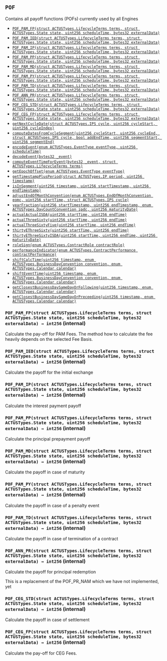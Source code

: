 [ACTUSTypes]: ../Core/ACTUSTypes.md#ACTUSTypes
[ACTUSTypes-PRECISION-uint256]: ../Core/ACTUSTypes.md#ACTUSTypes-PRECISION-uint256
[ACTUSTypes-ONE_POINT_ZERO-int256]: ../Core/ACTUSTypes.md#ACTUSTypes-ONE_POINT_ZERO-int256
[ACTUSTypes-MAX_CYCLE_SIZE-uint256]: ../Core/ACTUSTypes.md#ACTUSTypes-MAX_CYCLE_SIZE-uint256
[ACTUSTypes-MAX_EVENT_SCHEDULE_SIZE-uint256]: ../Core/ACTUSTypes.md#ACTUSTypes-MAX_EVENT_SCHEDULE_SIZE-uint256
[BusinessDayConvention]: ../Core/Conventions/BusinessDayConvention.md#BusinessDayConvention
[BusinessDayConvention-shiftCalcTime-uint256-enum-ACTUSTypes-BusinessDayConvention-enum-ACTUSTypes-Calendar-]: ../Core/Conventions/BusinessDayConvention.md#BusinessDayConvention-shiftCalcTime-uint256-enum-ACTUSTypes-BusinessDayConvention-enum-ACTUSTypes-Calendar-
[BusinessDayConvention-shiftEventTime-uint256-enum-ACTUSTypes-BusinessDayConvention-enum-ACTUSTypes-Calendar-]: ../Core/Conventions/BusinessDayConvention.md#BusinessDayConvention-shiftEventTime-uint256-enum-ACTUSTypes-BusinessDayConvention-enum-ACTUSTypes-Calendar-
[BusinessDayConvention-getClosestBusinessDaySameDayOrFollowing-uint256-enum-ACTUSTypes-Calendar-]: ../Core/Conventions/BusinessDayConvention.md#BusinessDayConvention-getClosestBusinessDaySameDayOrFollowing-uint256-enum-ACTUSTypes-Calendar-
[BusinessDayConvention-getClosestBusinessDaySameDayOrPreceeding-uint256-enum-ACTUSTypes-Calendar-]: ../Core/Conventions/BusinessDayConvention.md#BusinessDayConvention-getClosestBusinessDaySameDayOrPreceeding-uint256-enum-ACTUSTypes-Calendar-
[ContractDefaultConvention]: ../Core/Conventions/ContractDefaultConvention.md#ContractDefaultConvention
[ContractDefaultConvention-performanceIndicator-enum-ACTUSTypes-ContractPerformance-]: ../Core/Conventions/ContractDefaultConvention.md#ContractDefaultConvention-performanceIndicator-enum-ACTUSTypes-ContractPerformance-
[ContractRoleConvention]: ../Core/Conventions/ContractRoleConvention.md#ContractRoleConvention
[ContractRoleConvention-roleSign-enum-ACTUSTypes-ContractRole-]: ../Core/Conventions/ContractRoleConvention.md#ContractRoleConvention-roleSign-enum-ACTUSTypes-ContractRole-
[DayCountConvention]: ../Core/Conventions/DayCountConvention.md#DayCountConvention
[DayCountConvention-yearFraction-uint256-uint256-enum-ACTUSTypes-DayCountConvention-uint256-]: ../Core/Conventions/DayCountConvention.md#DayCountConvention-yearFraction-uint256-uint256-enum-ACTUSTypes-DayCountConvention-uint256-
[DayCountConvention-actualActualISDA-uint256-uint256-]: ../Core/Conventions/DayCountConvention.md#DayCountConvention-actualActualISDA-uint256-uint256-
[DayCountConvention-actualThreeSixty-uint256-uint256-]: ../Core/Conventions/DayCountConvention.md#DayCountConvention-actualThreeSixty-uint256-uint256-
[DayCountConvention-actualThreeSixtyFive-uint256-uint256-]: ../Core/Conventions/DayCountConvention.md#DayCountConvention-actualThreeSixtyFive-uint256-uint256-
[DayCountConvention-thirtyEThreeSixty-uint256-uint256-]: ../Core/Conventions/DayCountConvention.md#DayCountConvention-thirtyEThreeSixty-uint256-uint256-
[DayCountConvention-thirtyEThreeSixtyISDA-uint256-uint256-uint256-]: ../Core/Conventions/DayCountConvention.md#DayCountConvention-thirtyEThreeSixtyISDA-uint256-uint256-uint256-
[EndOfMonthConvention]: ../Core/Conventions/EndOfMonthConvention.md#EndOfMonthConvention
[EndOfMonthConvention-adjustEndOfMonthConvention-enum-ACTUSTypes-EndOfMonthConvention-uint256-struct-ACTUSTypes-IPS-]: ../Core/Conventions/EndOfMonthConvention.md#EndOfMonthConvention-adjustEndOfMonthConvention-enum-ACTUSTypes-EndOfMonthConvention-uint256-struct-ACTUSTypes-IPS-
[Core]: ../Core/Core.md#Core
[Schedule]: ../Core/Schedule.md#Schedule
[Schedule-getNextCycleDate-struct-ACTUSTypes-IPS-uint256-uint256-]: ../Core/Schedule.md#Schedule-getNextCycleDate-struct-ACTUSTypes-IPS-uint256-uint256-
[Schedule-computeDatesFromCycleSegment-uint256-uint256-struct-ACTUSTypes-IPS-bool-uint256-uint256-]: ../Core/Schedule.md#Schedule-computeDatesFromCycleSegment-uint256-uint256-struct-ACTUSTypes-IPS-bool-uint256-uint256-
[SignedMath]: ../Core/SignedMath.md#SignedMath
[SignedMath-PRECISION-uint256]: ../Core/SignedMath.md#SignedMath-PRECISION-uint256
[SignedMath-MULTIPLICATOR-uint256]: ../Core/SignedMath.md#SignedMath-MULTIPLICATOR-uint256
[SignedMath-floatMult-int256-int256-]: ../Core/SignedMath.md#SignedMath-floatMult-int256-int256-
[SignedMath-floatDiv-int256-int256-]: ../Core/SignedMath.md#SignedMath-floatDiv-int256-int256-
[SignedMath-min-int256-int256-]: ../Core/SignedMath.md#SignedMath-min-int256-int256-
[SignedMath-max-int256-int256-]: ../Core/SignedMath.md#SignedMath-max-int256-int256-
[Utils]: ../Core/Utils.md#Utils
[Utils-encodeEvent-enum-ACTUSTypes-EventType-uint256-]: ../Core/Utils.md#Utils-encodeEvent-enum-ACTUSTypes-EventType-uint256-
[Utils-decodeEvent-bytes32-]: ../Core/Utils.md#Utils-decodeEvent-bytes32-
[Utils-computeEventTimeForEvent-bytes32-struct-ACTUSTypes-LifecycleTerms-]: ../Core/Utils.md#Utils-computeEventTimeForEvent-bytes32-struct-ACTUSTypes-LifecycleTerms-
[Utils-getEpochOffset-enum-ACTUSTypes-EventType-]: ../Core/Utils.md#Utils-getEpochOffset-enum-ACTUSTypes-EventType-
[Utils-getTimestampPlusPeriod-struct-ACTUSTypes-IP-uint256-]: ../Core/Utils.md#Utils-getTimestampPlusPeriod-struct-ACTUSTypes-IP-uint256-
[Utils-isInSegment-uint256-uint256-uint256-]: ../Core/Utils.md#Utils-isInSegment-uint256-uint256-uint256-
[ANNEngine]: ANNEngine.md#ANNEngine
[ANNEngine-computeInitialState-struct-ACTUSTypes-LifecycleTerms-]: ANNEngine.md#ANNEngine-computeInitialState-struct-ACTUSTypes-LifecycleTerms-
[ANNEngine-computeNonCyclicScheduleSegment-struct-ACTUSTypes-GeneratingTerms-uint256-uint256-]: ANNEngine.md#ANNEngine-computeNonCyclicScheduleSegment-struct-ACTUSTypes-GeneratingTerms-uint256-uint256-
[ANNEngine-computeCyclicScheduleSegment-struct-ACTUSTypes-GeneratingTerms-uint256-uint256-enum-ACTUSTypes-EventType-]: ANNEngine.md#ANNEngine-computeCyclicScheduleSegment-struct-ACTUSTypes-GeneratingTerms-uint256-uint256-enum-ACTUSTypes-EventType-
[ANNEngine-isEventScheduled-bytes32-struct-ACTUSTypes-LifecycleTerms-struct-ACTUSTypes-State-bool-struct-ACTUSTypes-State-]: ANNEngine.md#ANNEngine-isEventScheduled-bytes32-struct-ACTUSTypes-LifecycleTerms-struct-ACTUSTypes-State-bool-struct-ACTUSTypes-State-
[BaseEngine]: BaseEngine.md#BaseEngine
[BaseEngine-computeStateForEvent-struct-ACTUSTypes-LifecycleTerms-struct-ACTUSTypes-State-bytes32-bytes32-]: BaseEngine.md#BaseEngine-computeStateForEvent-struct-ACTUSTypes-LifecycleTerms-struct-ACTUSTypes-State-bytes32-bytes32-
[BaseEngine-computePayoffForEvent-struct-ACTUSTypes-LifecycleTerms-struct-ACTUSTypes-State-bytes32-bytes32-]: BaseEngine.md#BaseEngine-computePayoffForEvent-struct-ACTUSTypes-LifecycleTerms-struct-ACTUSTypes-State-bytes32-bytes32-
[CECEngine]: CECEngine.md#CECEngine
[CECEngine-computeInitialState-struct-ACTUSTypes-LifecycleTerms-]: CECEngine.md#CECEngine-computeInitialState-struct-ACTUSTypes-LifecycleTerms-
[CECEngine-computeNonCyclicScheduleSegment-struct-ACTUSTypes-GeneratingTerms-uint256-uint256-]: CECEngine.md#CECEngine-computeNonCyclicScheduleSegment-struct-ACTUSTypes-GeneratingTerms-uint256-uint256-
[CECEngine-computeCyclicScheduleSegment-struct-ACTUSTypes-GeneratingTerms-uint256-uint256-enum-ACTUSTypes-EventType-]: CECEngine.md#CECEngine-computeCyclicScheduleSegment-struct-ACTUSTypes-GeneratingTerms-uint256-uint256-enum-ACTUSTypes-EventType-
[CECEngine-isEventScheduled-bytes32-struct-ACTUSTypes-LifecycleTerms-struct-ACTUSTypes-State-bool-struct-ACTUSTypes-State-]: CECEngine.md#CECEngine-isEventScheduled-bytes32-struct-ACTUSTypes-LifecycleTerms-struct-ACTUSTypes-State-bool-struct-ACTUSTypes-State-
[CEGEngine]: CEGEngine.md#CEGEngine
[CEGEngine-computeInitialState-struct-ACTUSTypes-LifecycleTerms-]: CEGEngine.md#CEGEngine-computeInitialState-struct-ACTUSTypes-LifecycleTerms-
[CEGEngine-computeNonCyclicScheduleSegment-struct-ACTUSTypes-GeneratingTerms-uint256-uint256-]: CEGEngine.md#CEGEngine-computeNonCyclicScheduleSegment-struct-ACTUSTypes-GeneratingTerms-uint256-uint256-
[CEGEngine-computeCyclicScheduleSegment-struct-ACTUSTypes-GeneratingTerms-uint256-uint256-enum-ACTUSTypes-EventType-]: CEGEngine.md#CEGEngine-computeCyclicScheduleSegment-struct-ACTUSTypes-GeneratingTerms-uint256-uint256-enum-ACTUSTypes-EventType-
[CEGEngine-isEventScheduled-bytes32-struct-ACTUSTypes-LifecycleTerms-struct-ACTUSTypes-State-bool-struct-ACTUSTypes-State-]: CEGEngine.md#CEGEngine-isEventScheduled-bytes32-struct-ACTUSTypes-LifecycleTerms-struct-ACTUSTypes-State-bool-struct-ACTUSTypes-State-
[IEngine]: IEngine.md#IEngine
[IEngine-computeInitialState-struct-ACTUSTypes-LifecycleTerms-]: IEngine.md#IEngine-computeInitialState-struct-ACTUSTypes-LifecycleTerms-
[IEngine-computeStateForEvent-struct-ACTUSTypes-LifecycleTerms-struct-ACTUSTypes-State-bytes32-bytes32-]: IEngine.md#IEngine-computeStateForEvent-struct-ACTUSTypes-LifecycleTerms-struct-ACTUSTypes-State-bytes32-bytes32-
[IEngine-computePayoffForEvent-struct-ACTUSTypes-LifecycleTerms-struct-ACTUSTypes-State-bytes32-bytes32-]: IEngine.md#IEngine-computePayoffForEvent-struct-ACTUSTypes-LifecycleTerms-struct-ACTUSTypes-State-bytes32-bytes32-
[IEngine-computeNonCyclicScheduleSegment-struct-ACTUSTypes-GeneratingTerms-uint256-uint256-]: IEngine.md#IEngine-computeNonCyclicScheduleSegment-struct-ACTUSTypes-GeneratingTerms-uint256-uint256-
[IEngine-computeCyclicScheduleSegment-struct-ACTUSTypes-GeneratingTerms-uint256-uint256-enum-ACTUSTypes-EventType-]: IEngine.md#IEngine-computeCyclicScheduleSegment-struct-ACTUSTypes-GeneratingTerms-uint256-uint256-enum-ACTUSTypes-EventType-
[IEngine-isEventScheduled-bytes32-struct-ACTUSTypes-LifecycleTerms-struct-ACTUSTypes-State-bool-struct-ACTUSTypes-State-]: IEngine.md#IEngine-isEventScheduled-bytes32-struct-ACTUSTypes-LifecycleTerms-struct-ACTUSTypes-State-bool-struct-ACTUSTypes-State-
[PAMEngine]: PAMEngine.md#PAMEngine
[PAMEngine-computeInitialState-struct-ACTUSTypes-LifecycleTerms-]: PAMEngine.md#PAMEngine-computeInitialState-struct-ACTUSTypes-LifecycleTerms-
[PAMEngine-computeNonCyclicScheduleSegment-struct-ACTUSTypes-GeneratingTerms-uint256-uint256-]: PAMEngine.md#PAMEngine-computeNonCyclicScheduleSegment-struct-ACTUSTypes-GeneratingTerms-uint256-uint256-
[PAMEngine-computeCyclicScheduleSegment-struct-ACTUSTypes-GeneratingTerms-uint256-uint256-enum-ACTUSTypes-EventType-]: PAMEngine.md#PAMEngine-computeCyclicScheduleSegment-struct-ACTUSTypes-GeneratingTerms-uint256-uint256-enum-ACTUSTypes-EventType-
[PAMEngine-isEventScheduled-bytes32-struct-ACTUSTypes-LifecycleTerms-struct-ACTUSTypes-State-bool-struct-ACTUSTypes-State-]: PAMEngine.md#PAMEngine-isEventScheduled-bytes32-struct-ACTUSTypes-LifecycleTerms-struct-ACTUSTypes-State-bool-struct-ACTUSTypes-State-
[POF]: #POF
[POF-POF_PAM_FP-struct-ACTUSTypes-LifecycleTerms-struct-ACTUSTypes-State-uint256-bytes32-]: #POF-POF_PAM_FP-struct-ACTUSTypes-LifecycleTerms-struct-ACTUSTypes-State-uint256-bytes32-
[POF-POF_PAM_IED-struct-ACTUSTypes-LifecycleTerms-struct-ACTUSTypes-State-uint256-bytes32-]: #POF-POF_PAM_IED-struct-ACTUSTypes-LifecycleTerms-struct-ACTUSTypes-State-uint256-bytes32-
[POF-POF_PAM_IP-struct-ACTUSTypes-LifecycleTerms-struct-ACTUSTypes-State-uint256-bytes32-]: #POF-POF_PAM_IP-struct-ACTUSTypes-LifecycleTerms-struct-ACTUSTypes-State-uint256-bytes32-
[POF-POF_PAM_PP-struct-ACTUSTypes-LifecycleTerms-struct-ACTUSTypes-State-uint256-bytes32-]: #POF-POF_PAM_PP-struct-ACTUSTypes-LifecycleTerms-struct-ACTUSTypes-State-uint256-bytes32-
[POF-POF_PAM_MD-struct-ACTUSTypes-LifecycleTerms-struct-ACTUSTypes-State-uint256-bytes32-]: #POF-POF_PAM_MD-struct-ACTUSTypes-LifecycleTerms-struct-ACTUSTypes-State-uint256-bytes32-
[POF-POF_PAM_PY-struct-ACTUSTypes-LifecycleTerms-struct-ACTUSTypes-State-uint256-bytes32-]: #POF-POF_PAM_PY-struct-ACTUSTypes-LifecycleTerms-struct-ACTUSTypes-State-uint256-bytes32-
[POF-POF_PAM_TD-struct-ACTUSTypes-LifecycleTerms-struct-ACTUSTypes-State-uint256-bytes32-]: #POF-POF_PAM_TD-struct-ACTUSTypes-LifecycleTerms-struct-ACTUSTypes-State-uint256-bytes32-
[POF-POF_ANN_PR-struct-ACTUSTypes-LifecycleTerms-struct-ACTUSTypes-State-uint256-bytes32-]: #POF-POF_ANN_PR-struct-ACTUSTypes-LifecycleTerms-struct-ACTUSTypes-State-uint256-bytes32-
[POF-POF_CEG_STD-struct-ACTUSTypes-LifecycleTerms-struct-ACTUSTypes-State-uint256-bytes32-]: #POF-POF_CEG_STD-struct-ACTUSTypes-LifecycleTerms-struct-ACTUSTypes-State-uint256-bytes32-
[POF-POF_CEG_FP-struct-ACTUSTypes-LifecycleTerms-struct-ACTUSTypes-State-uint256-bytes32-]: #POF-POF_CEG_FP-struct-ACTUSTypes-LifecycleTerms-struct-ACTUSTypes-State-uint256-bytes32-
[STF]: STF.md#STF
[STF-STF_PAM_AD-struct-ACTUSTypes-LifecycleTerms-struct-ACTUSTypes-State-uint256-bytes32-]: STF.md#STF-STF_PAM_AD-struct-ACTUSTypes-LifecycleTerms-struct-ACTUSTypes-State-uint256-bytes32-
[STF-STF_PAM_FP-struct-ACTUSTypes-LifecycleTerms-struct-ACTUSTypes-State-uint256-bytes32-]: STF.md#STF-STF_PAM_FP-struct-ACTUSTypes-LifecycleTerms-struct-ACTUSTypes-State-uint256-bytes32-
[STF-STF_PAM_IED-struct-ACTUSTypes-LifecycleTerms-struct-ACTUSTypes-State-uint256-bytes32-]: STF.md#STF-STF_PAM_IED-struct-ACTUSTypes-LifecycleTerms-struct-ACTUSTypes-State-uint256-bytes32-
[STF-STF_PAM_IPCI-struct-ACTUSTypes-LifecycleTerms-struct-ACTUSTypes-State-uint256-bytes32-]: STF.md#STF-STF_PAM_IPCI-struct-ACTUSTypes-LifecycleTerms-struct-ACTUSTypes-State-uint256-bytes32-
[STF-STF_PAM_IP-struct-ACTUSTypes-LifecycleTerms-struct-ACTUSTypes-State-uint256-bytes32-]: STF.md#STF-STF_PAM_IP-struct-ACTUSTypes-LifecycleTerms-struct-ACTUSTypes-State-uint256-bytes32-
[STF-STF_PAM_PP-struct-ACTUSTypes-LifecycleTerms-struct-ACTUSTypes-State-uint256-bytes32-]: STF.md#STF-STF_PAM_PP-struct-ACTUSTypes-LifecycleTerms-struct-ACTUSTypes-State-uint256-bytes32-
[STF-STF_PAM_PR-struct-ACTUSTypes-LifecycleTerms-struct-ACTUSTypes-State-uint256-bytes32-]: STF.md#STF-STF_PAM_PR-struct-ACTUSTypes-LifecycleTerms-struct-ACTUSTypes-State-uint256-bytes32-
[STF-STF_PAM_PY-struct-ACTUSTypes-LifecycleTerms-struct-ACTUSTypes-State-uint256-bytes32-]: STF.md#STF-STF_PAM_PY-struct-ACTUSTypes-LifecycleTerms-struct-ACTUSTypes-State-uint256-bytes32-
[STF-STF_PAM_RRF-struct-ACTUSTypes-LifecycleTerms-struct-ACTUSTypes-State-uint256-bytes32-]: STF.md#STF-STF_PAM_RRF-struct-ACTUSTypes-LifecycleTerms-struct-ACTUSTypes-State-uint256-bytes32-
[STF-STF_PAM_RR-struct-ACTUSTypes-LifecycleTerms-struct-ACTUSTypes-State-uint256-bytes32-]: STF.md#STF-STF_PAM_RR-struct-ACTUSTypes-LifecycleTerms-struct-ACTUSTypes-State-uint256-bytes32-
[STF-STF_PAM_SC-struct-ACTUSTypes-LifecycleTerms-struct-ACTUSTypes-State-uint256-bytes32-]: STF.md#STF-STF_PAM_SC-struct-ACTUSTypes-LifecycleTerms-struct-ACTUSTypes-State-uint256-bytes32-
[STF-STF_PAM_TD-struct-ACTUSTypes-LifecycleTerms-struct-ACTUSTypes-State-uint256-bytes32-]: STF.md#STF-STF_PAM_TD-struct-ACTUSTypes-LifecycleTerms-struct-ACTUSTypes-State-uint256-bytes32-
[STF-STF_PAM_CE-struct-ACTUSTypes-LifecycleTerms-struct-ACTUSTypes-State-uint256-bytes32-]: STF.md#STF-STF_PAM_CE-struct-ACTUSTypes-LifecycleTerms-struct-ACTUSTypes-State-uint256-bytes32-
[STF-STF_ANN_IED-struct-ACTUSTypes-LifecycleTerms-struct-ACTUSTypes-State-uint256-bytes32-]: STF.md#STF-STF_ANN_IED-struct-ACTUSTypes-LifecycleTerms-struct-ACTUSTypes-State-uint256-bytes32-
[STF-STF_ANN_IPCI-struct-ACTUSTypes-LifecycleTerms-struct-ACTUSTypes-State-uint256-bytes32-]: STF.md#STF-STF_ANN_IPCI-struct-ACTUSTypes-LifecycleTerms-struct-ACTUSTypes-State-uint256-bytes32-
[STF-STF_ANN_IP-struct-ACTUSTypes-LifecycleTerms-struct-ACTUSTypes-State-uint256-bytes32-]: STF.md#STF-STF_ANN_IP-struct-ACTUSTypes-LifecycleTerms-struct-ACTUSTypes-State-uint256-bytes32-
[STF-STF_ANN_PR-struct-ACTUSTypes-LifecycleTerms-struct-ACTUSTypes-State-uint256-bytes32-]: STF.md#STF-STF_ANN_PR-struct-ACTUSTypes-LifecycleTerms-struct-ACTUSTypes-State-uint256-bytes32-
[STF-STF_ANN_MD-struct-ACTUSTypes-LifecycleTerms-struct-ACTUSTypes-State-uint256-bytes32-]: STF.md#STF-STF_ANN_MD-struct-ACTUSTypes-LifecycleTerms-struct-ACTUSTypes-State-uint256-bytes32-
[STF-STF_ANN_RR-struct-ACTUSTypes-LifecycleTerms-struct-ACTUSTypes-State-uint256-bytes32-]: STF.md#STF-STF_ANN_RR-struct-ACTUSTypes-LifecycleTerms-struct-ACTUSTypes-State-uint256-bytes32-
[STF-STF_ANN_SC-struct-ACTUSTypes-LifecycleTerms-struct-ACTUSTypes-State-uint256-bytes32-]: STF.md#STF-STF_ANN_SC-struct-ACTUSTypes-LifecycleTerms-struct-ACTUSTypes-State-uint256-bytes32-
[STF-STF_CEG_MD-struct-ACTUSTypes-LifecycleTerms-struct-ACTUSTypes-State-uint256-bytes32-]: STF.md#STF-STF_CEG_MD-struct-ACTUSTypes-LifecycleTerms-struct-ACTUSTypes-State-uint256-bytes32-
[STF-STF_CEG_XD-struct-ACTUSTypes-LifecycleTerms-struct-ACTUSTypes-State-uint256-bytes32-]: STF.md#STF-STF_CEG_XD-struct-ACTUSTypes-LifecycleTerms-struct-ACTUSTypes-State-uint256-bytes32-
[STF-STF_CEG_STD-struct-ACTUSTypes-LifecycleTerms-struct-ACTUSTypes-State-uint256-bytes32-]: STF.md#STF-STF_CEG_STD-struct-ACTUSTypes-LifecycleTerms-struct-ACTUSTypes-State-uint256-bytes32-
[STF-STF_CEG_PRD-struct-ACTUSTypes-LifecycleTerms-struct-ACTUSTypes-State-uint256-bytes32-]: STF.md#STF-STF_CEG_PRD-struct-ACTUSTypes-LifecycleTerms-struct-ACTUSTypes-State-uint256-bytes32-
[STF-STF_CEG_FP-struct-ACTUSTypes-LifecycleTerms-struct-ACTUSTypes-State-uint256-bytes32-]: STF.md#STF-STF_CEG_FP-struct-ACTUSTypes-LifecycleTerms-struct-ACTUSTypes-State-uint256-bytes32-
[STF-STF_CEG_TD-struct-ACTUSTypes-LifecycleTerms-struct-ACTUSTypes-State-uint256-bytes32-]: STF.md#STF-STF_CEG_TD-struct-ACTUSTypes-LifecycleTerms-struct-ACTUSTypes-State-uint256-bytes32-
[Migrations]: ../Migrations.md#Migrations
[Migrations-restricted--]: ../Migrations.md#Migrations-restricted--
[Migrations-owner-address]: ../Migrations.md#Migrations-owner-address
[Migrations-last_completed_migration-uint256]: ../Migrations.md#Migrations-last_completed_migration-uint256
[Migrations-setCompleted-uint256-]: ../Migrations.md#Migrations-setCompleted-uint256-
[Migrations-upgrade-address-]: ../Migrations.md#Migrations-upgrade-address-
[BokkyPooBahsDateTimeLibrary]: ../external/BokkyPooBah/BokkyPooBahsDateTimeLibrary.md#BokkyPooBahsDateTimeLibrary
[BokkyPooBahsDateTimeLibrary-SECONDS_PER_DAY-uint256]: ../external/BokkyPooBah/BokkyPooBahsDateTimeLibrary.md#BokkyPooBahsDateTimeLibrary-SECONDS_PER_DAY-uint256
[BokkyPooBahsDateTimeLibrary-SECONDS_PER_HOUR-uint256]: ../external/BokkyPooBah/BokkyPooBahsDateTimeLibrary.md#BokkyPooBahsDateTimeLibrary-SECONDS_PER_HOUR-uint256
[BokkyPooBahsDateTimeLibrary-SECONDS_PER_MINUTE-uint256]: ../external/BokkyPooBah/BokkyPooBahsDateTimeLibrary.md#BokkyPooBahsDateTimeLibrary-SECONDS_PER_MINUTE-uint256
[BokkyPooBahsDateTimeLibrary-OFFSET19700101-int256]: ../external/BokkyPooBah/BokkyPooBahsDateTimeLibrary.md#BokkyPooBahsDateTimeLibrary-OFFSET19700101-int256
[BokkyPooBahsDateTimeLibrary-DOW_MON-uint256]: ../external/BokkyPooBah/BokkyPooBahsDateTimeLibrary.md#BokkyPooBahsDateTimeLibrary-DOW_MON-uint256
[BokkyPooBahsDateTimeLibrary-DOW_TUE-uint256]: ../external/BokkyPooBah/BokkyPooBahsDateTimeLibrary.md#BokkyPooBahsDateTimeLibrary-DOW_TUE-uint256
[BokkyPooBahsDateTimeLibrary-DOW_WED-uint256]: ../external/BokkyPooBah/BokkyPooBahsDateTimeLibrary.md#BokkyPooBahsDateTimeLibrary-DOW_WED-uint256
[BokkyPooBahsDateTimeLibrary-DOW_THU-uint256]: ../external/BokkyPooBah/BokkyPooBahsDateTimeLibrary.md#BokkyPooBahsDateTimeLibrary-DOW_THU-uint256
[BokkyPooBahsDateTimeLibrary-DOW_FRI-uint256]: ../external/BokkyPooBah/BokkyPooBahsDateTimeLibrary.md#BokkyPooBahsDateTimeLibrary-DOW_FRI-uint256
[BokkyPooBahsDateTimeLibrary-DOW_SAT-uint256]: ../external/BokkyPooBah/BokkyPooBahsDateTimeLibrary.md#BokkyPooBahsDateTimeLibrary-DOW_SAT-uint256
[BokkyPooBahsDateTimeLibrary-DOW_SUN-uint256]: ../external/BokkyPooBah/BokkyPooBahsDateTimeLibrary.md#BokkyPooBahsDateTimeLibrary-DOW_SUN-uint256
[BokkyPooBahsDateTimeLibrary-_daysFromDate-uint256-uint256-uint256-]: ../external/BokkyPooBah/BokkyPooBahsDateTimeLibrary.md#BokkyPooBahsDateTimeLibrary-_daysFromDate-uint256-uint256-uint256-
[BokkyPooBahsDateTimeLibrary-_daysToDate-uint256-]: ../external/BokkyPooBah/BokkyPooBahsDateTimeLibrary.md#BokkyPooBahsDateTimeLibrary-_daysToDate-uint256-
[BokkyPooBahsDateTimeLibrary-timestampFromDate-uint256-uint256-uint256-]: ../external/BokkyPooBah/BokkyPooBahsDateTimeLibrary.md#BokkyPooBahsDateTimeLibrary-timestampFromDate-uint256-uint256-uint256-
[BokkyPooBahsDateTimeLibrary-timestampFromDateTime-uint256-uint256-uint256-uint256-uint256-uint256-]: ../external/BokkyPooBah/BokkyPooBahsDateTimeLibrary.md#BokkyPooBahsDateTimeLibrary-timestampFromDateTime-uint256-uint256-uint256-uint256-uint256-uint256-
[BokkyPooBahsDateTimeLibrary-timestampToDate-uint256-]: ../external/BokkyPooBah/BokkyPooBahsDateTimeLibrary.md#BokkyPooBahsDateTimeLibrary-timestampToDate-uint256-
[BokkyPooBahsDateTimeLibrary-timestampToDateTime-uint256-]: ../external/BokkyPooBah/BokkyPooBahsDateTimeLibrary.md#BokkyPooBahsDateTimeLibrary-timestampToDateTime-uint256-
[BokkyPooBahsDateTimeLibrary-isValidDate-uint256-uint256-uint256-]: ../external/BokkyPooBah/BokkyPooBahsDateTimeLibrary.md#BokkyPooBahsDateTimeLibrary-isValidDate-uint256-uint256-uint256-
[BokkyPooBahsDateTimeLibrary-isValidDateTime-uint256-uint256-uint256-uint256-uint256-uint256-]: ../external/BokkyPooBah/BokkyPooBahsDateTimeLibrary.md#BokkyPooBahsDateTimeLibrary-isValidDateTime-uint256-uint256-uint256-uint256-uint256-uint256-
[BokkyPooBahsDateTimeLibrary-isLeapYear-uint256-]: ../external/BokkyPooBah/BokkyPooBahsDateTimeLibrary.md#BokkyPooBahsDateTimeLibrary-isLeapYear-uint256-
[BokkyPooBahsDateTimeLibrary-_isLeapYear-uint256-]: ../external/BokkyPooBah/BokkyPooBahsDateTimeLibrary.md#BokkyPooBahsDateTimeLibrary-_isLeapYear-uint256-
[BokkyPooBahsDateTimeLibrary-isWeekDay-uint256-]: ../external/BokkyPooBah/BokkyPooBahsDateTimeLibrary.md#BokkyPooBahsDateTimeLibrary-isWeekDay-uint256-
[BokkyPooBahsDateTimeLibrary-isWeekEnd-uint256-]: ../external/BokkyPooBah/BokkyPooBahsDateTimeLibrary.md#BokkyPooBahsDateTimeLibrary-isWeekEnd-uint256-
[BokkyPooBahsDateTimeLibrary-getDaysInMonth-uint256-]: ../external/BokkyPooBah/BokkyPooBahsDateTimeLibrary.md#BokkyPooBahsDateTimeLibrary-getDaysInMonth-uint256-
[BokkyPooBahsDateTimeLibrary-_getDaysInMonth-uint256-uint256-]: ../external/BokkyPooBah/BokkyPooBahsDateTimeLibrary.md#BokkyPooBahsDateTimeLibrary-_getDaysInMonth-uint256-uint256-
[BokkyPooBahsDateTimeLibrary-getDayOfWeek-uint256-]: ../external/BokkyPooBah/BokkyPooBahsDateTimeLibrary.md#BokkyPooBahsDateTimeLibrary-getDayOfWeek-uint256-
[BokkyPooBahsDateTimeLibrary-getYear-uint256-]: ../external/BokkyPooBah/BokkyPooBahsDateTimeLibrary.md#BokkyPooBahsDateTimeLibrary-getYear-uint256-
[BokkyPooBahsDateTimeLibrary-getMonth-uint256-]: ../external/BokkyPooBah/BokkyPooBahsDateTimeLibrary.md#BokkyPooBahsDateTimeLibrary-getMonth-uint256-
[BokkyPooBahsDateTimeLibrary-getDay-uint256-]: ../external/BokkyPooBah/BokkyPooBahsDateTimeLibrary.md#BokkyPooBahsDateTimeLibrary-getDay-uint256-
[BokkyPooBahsDateTimeLibrary-getHour-uint256-]: ../external/BokkyPooBah/BokkyPooBahsDateTimeLibrary.md#BokkyPooBahsDateTimeLibrary-getHour-uint256-
[BokkyPooBahsDateTimeLibrary-getMinute-uint256-]: ../external/BokkyPooBah/BokkyPooBahsDateTimeLibrary.md#BokkyPooBahsDateTimeLibrary-getMinute-uint256-
[BokkyPooBahsDateTimeLibrary-getSecond-uint256-]: ../external/BokkyPooBah/BokkyPooBahsDateTimeLibrary.md#BokkyPooBahsDateTimeLibrary-getSecond-uint256-
[BokkyPooBahsDateTimeLibrary-addYears-uint256-uint256-]: ../external/BokkyPooBah/BokkyPooBahsDateTimeLibrary.md#BokkyPooBahsDateTimeLibrary-addYears-uint256-uint256-
[BokkyPooBahsDateTimeLibrary-addMonths-uint256-uint256-]: ../external/BokkyPooBah/BokkyPooBahsDateTimeLibrary.md#BokkyPooBahsDateTimeLibrary-addMonths-uint256-uint256-
[BokkyPooBahsDateTimeLibrary-addDays-uint256-uint256-]: ../external/BokkyPooBah/BokkyPooBahsDateTimeLibrary.md#BokkyPooBahsDateTimeLibrary-addDays-uint256-uint256-
[BokkyPooBahsDateTimeLibrary-addHours-uint256-uint256-]: ../external/BokkyPooBah/BokkyPooBahsDateTimeLibrary.md#BokkyPooBahsDateTimeLibrary-addHours-uint256-uint256-
[BokkyPooBahsDateTimeLibrary-addMinutes-uint256-uint256-]: ../external/BokkyPooBah/BokkyPooBahsDateTimeLibrary.md#BokkyPooBahsDateTimeLibrary-addMinutes-uint256-uint256-
[BokkyPooBahsDateTimeLibrary-addSeconds-uint256-uint256-]: ../external/BokkyPooBah/BokkyPooBahsDateTimeLibrary.md#BokkyPooBahsDateTimeLibrary-addSeconds-uint256-uint256-
[BokkyPooBahsDateTimeLibrary-subYears-uint256-uint256-]: ../external/BokkyPooBah/BokkyPooBahsDateTimeLibrary.md#BokkyPooBahsDateTimeLibrary-subYears-uint256-uint256-
[BokkyPooBahsDateTimeLibrary-subMonths-uint256-uint256-]: ../external/BokkyPooBah/BokkyPooBahsDateTimeLibrary.md#BokkyPooBahsDateTimeLibrary-subMonths-uint256-uint256-
[BokkyPooBahsDateTimeLibrary-subDays-uint256-uint256-]: ../external/BokkyPooBah/BokkyPooBahsDateTimeLibrary.md#BokkyPooBahsDateTimeLibrary-subDays-uint256-uint256-
[BokkyPooBahsDateTimeLibrary-subHours-uint256-uint256-]: ../external/BokkyPooBah/BokkyPooBahsDateTimeLibrary.md#BokkyPooBahsDateTimeLibrary-subHours-uint256-uint256-
[BokkyPooBahsDateTimeLibrary-subMinutes-uint256-uint256-]: ../external/BokkyPooBah/BokkyPooBahsDateTimeLibrary.md#BokkyPooBahsDateTimeLibrary-subMinutes-uint256-uint256-
[BokkyPooBahsDateTimeLibrary-subSeconds-uint256-uint256-]: ../external/BokkyPooBah/BokkyPooBahsDateTimeLibrary.md#BokkyPooBahsDateTimeLibrary-subSeconds-uint256-uint256-
[BokkyPooBahsDateTimeLibrary-diffYears-uint256-uint256-]: ../external/BokkyPooBah/BokkyPooBahsDateTimeLibrary.md#BokkyPooBahsDateTimeLibrary-diffYears-uint256-uint256-
[BokkyPooBahsDateTimeLibrary-diffMonths-uint256-uint256-]: ../external/BokkyPooBah/BokkyPooBahsDateTimeLibrary.md#BokkyPooBahsDateTimeLibrary-diffMonths-uint256-uint256-
[BokkyPooBahsDateTimeLibrary-diffDays-uint256-uint256-]: ../external/BokkyPooBah/BokkyPooBahsDateTimeLibrary.md#BokkyPooBahsDateTimeLibrary-diffDays-uint256-uint256-
[BokkyPooBahsDateTimeLibrary-diffHours-uint256-uint256-]: ../external/BokkyPooBah/BokkyPooBahsDateTimeLibrary.md#BokkyPooBahsDateTimeLibrary-diffHours-uint256-uint256-
[BokkyPooBahsDateTimeLibrary-diffMinutes-uint256-uint256-]: ../external/BokkyPooBah/BokkyPooBahsDateTimeLibrary.md#BokkyPooBahsDateTimeLibrary-diffMinutes-uint256-uint256-
[BokkyPooBahsDateTimeLibrary-diffSeconds-uint256-uint256-]: ../external/BokkyPooBah/BokkyPooBahsDateTimeLibrary.md#BokkyPooBahsDateTimeLibrary-diffSeconds-uint256-uint256-
[TestPOF]: ../test/TestPOF.md#TestPOF
[TestPOF-_POF_PAM_FP-struct-ACTUSTypes-LifecycleTerms-struct-ACTUSTypes-State-uint256-bytes32-]: ../test/TestPOF.md#TestPOF-_POF_PAM_FP-struct-ACTUSTypes-LifecycleTerms-struct-ACTUSTypes-State-uint256-bytes32-
[TestPOF-_POF_PAM_IED-struct-ACTUSTypes-LifecycleTerms-struct-ACTUSTypes-State-uint256-bytes32-]: ../test/TestPOF.md#TestPOF-_POF_PAM_IED-struct-ACTUSTypes-LifecycleTerms-struct-ACTUSTypes-State-uint256-bytes32-
[TestPOF-_POF_PAM_IP-struct-ACTUSTypes-LifecycleTerms-struct-ACTUSTypes-State-uint256-bytes32-]: ../test/TestPOF.md#TestPOF-_POF_PAM_IP-struct-ACTUSTypes-LifecycleTerms-struct-ACTUSTypes-State-uint256-bytes32-
[TestPOF-_POF_PAM_PP-struct-ACTUSTypes-LifecycleTerms-struct-ACTUSTypes-State-uint256-bytes32-]: ../test/TestPOF.md#TestPOF-_POF_PAM_PP-struct-ACTUSTypes-LifecycleTerms-struct-ACTUSTypes-State-uint256-bytes32-
[TestPOF-_POF_PAM_MD-struct-ACTUSTypes-LifecycleTerms-struct-ACTUSTypes-State-uint256-bytes32-]: ../test/TestPOF.md#TestPOF-_POF_PAM_MD-struct-ACTUSTypes-LifecycleTerms-struct-ACTUSTypes-State-uint256-bytes32-
[TestPOF-_POF_PAM_PY-struct-ACTUSTypes-LifecycleTerms-struct-ACTUSTypes-State-uint256-bytes32-]: ../test/TestPOF.md#TestPOF-_POF_PAM_PY-struct-ACTUSTypes-LifecycleTerms-struct-ACTUSTypes-State-uint256-bytes32-
[TestPOF-_POF_PAM_TD-struct-ACTUSTypes-LifecycleTerms-struct-ACTUSTypes-State-uint256-bytes32-]: ../test/TestPOF.md#TestPOF-_POF_PAM_TD-struct-ACTUSTypes-LifecycleTerms-struct-ACTUSTypes-State-uint256-bytes32-
[TestPOF-_POF_ANN_PR-struct-ACTUSTypes-LifecycleTerms-struct-ACTUSTypes-State-uint256-bytes32-]: ../test/TestPOF.md#TestPOF-_POF_ANN_PR-struct-ACTUSTypes-LifecycleTerms-struct-ACTUSTypes-State-uint256-bytes32-
[TestPOF-_POF_CEG_STD-struct-ACTUSTypes-LifecycleTerms-struct-ACTUSTypes-State-uint256-bytes32-]: ../test/TestPOF.md#TestPOF-_POF_CEG_STD-struct-ACTUSTypes-LifecycleTerms-struct-ACTUSTypes-State-uint256-bytes32-
[TestPOF-_POF_CEG_FP-struct-ACTUSTypes-LifecycleTerms-struct-ACTUSTypes-State-uint256-bytes32-]: ../test/TestPOF.md#TestPOF-_POF_CEG_FP-struct-ACTUSTypes-LifecycleTerms-struct-ACTUSTypes-State-uint256-bytes32-
[TestSTF]: ../test/TestSTF.md#TestSTF
[TestSTF-_STF_PAM_AD-struct-ACTUSTypes-LifecycleTerms-struct-ACTUSTypes-State-uint256-bytes32-]: ../test/TestSTF.md#TestSTF-_STF_PAM_AD-struct-ACTUSTypes-LifecycleTerms-struct-ACTUSTypes-State-uint256-bytes32-
[TestSTF-_STF_PAM_FP-struct-ACTUSTypes-LifecycleTerms-struct-ACTUSTypes-State-uint256-bytes32-]: ../test/TestSTF.md#TestSTF-_STF_PAM_FP-struct-ACTUSTypes-LifecycleTerms-struct-ACTUSTypes-State-uint256-bytes32-
[TestSTF-_STF_PAM_IED-struct-ACTUSTypes-LifecycleTerms-struct-ACTUSTypes-State-uint256-bytes32-]: ../test/TestSTF.md#TestSTF-_STF_PAM_IED-struct-ACTUSTypes-LifecycleTerms-struct-ACTUSTypes-State-uint256-bytes32-
[TestSTF-_STF_PAM_IPCI-struct-ACTUSTypes-LifecycleTerms-struct-ACTUSTypes-State-uint256-bytes32-]: ../test/TestSTF.md#TestSTF-_STF_PAM_IPCI-struct-ACTUSTypes-LifecycleTerms-struct-ACTUSTypes-State-uint256-bytes32-
[TestSTF-_STF_PAM_IP-struct-ACTUSTypes-LifecycleTerms-struct-ACTUSTypes-State-uint256-bytes32-]: ../test/TestSTF.md#TestSTF-_STF_PAM_IP-struct-ACTUSTypes-LifecycleTerms-struct-ACTUSTypes-State-uint256-bytes32-
[TestSTF-_STF_PAM_PP-struct-ACTUSTypes-LifecycleTerms-struct-ACTUSTypes-State-uint256-bytes32-]: ../test/TestSTF.md#TestSTF-_STF_PAM_PP-struct-ACTUSTypes-LifecycleTerms-struct-ACTUSTypes-State-uint256-bytes32-
[TestSTF-_STF_PAM_PR-struct-ACTUSTypes-LifecycleTerms-struct-ACTUSTypes-State-uint256-bytes32-]: ../test/TestSTF.md#TestSTF-_STF_PAM_PR-struct-ACTUSTypes-LifecycleTerms-struct-ACTUSTypes-State-uint256-bytes32-
[TestSTF-_STF_PAM_PY-struct-ACTUSTypes-LifecycleTerms-struct-ACTUSTypes-State-uint256-bytes32-]: ../test/TestSTF.md#TestSTF-_STF_PAM_PY-struct-ACTUSTypes-LifecycleTerms-struct-ACTUSTypes-State-uint256-bytes32-
[TestSTF-_STF_PAM_RRF-struct-ACTUSTypes-LifecycleTerms-struct-ACTUSTypes-State-uint256-bytes32-]: ../test/TestSTF.md#TestSTF-_STF_PAM_RRF-struct-ACTUSTypes-LifecycleTerms-struct-ACTUSTypes-State-uint256-bytes32-
[TestSTF-_STF_PAM_RR-struct-ACTUSTypes-LifecycleTerms-struct-ACTUSTypes-State-uint256-bytes32-]: ../test/TestSTF.md#TestSTF-_STF_PAM_RR-struct-ACTUSTypes-LifecycleTerms-struct-ACTUSTypes-State-uint256-bytes32-
[TestSTF-_STF_PAM_SC-struct-ACTUSTypes-LifecycleTerms-struct-ACTUSTypes-State-uint256-bytes32-]: ../test/TestSTF.md#TestSTF-_STF_PAM_SC-struct-ACTUSTypes-LifecycleTerms-struct-ACTUSTypes-State-uint256-bytes32-
[TestSTF-_STF_PAM_TD-struct-ACTUSTypes-LifecycleTerms-struct-ACTUSTypes-State-uint256-bytes32-]: ../test/TestSTF.md#TestSTF-_STF_PAM_TD-struct-ACTUSTypes-LifecycleTerms-struct-ACTUSTypes-State-uint256-bytes32-
[TestSTF-_STF_PAM_CE-struct-ACTUSTypes-LifecycleTerms-struct-ACTUSTypes-State-uint256-bytes32-]: ../test/TestSTF.md#TestSTF-_STF_PAM_CE-struct-ACTUSTypes-LifecycleTerms-struct-ACTUSTypes-State-uint256-bytes32-
## <span id="POF"></span> `POF`

Contains all payoff functions (POFs) currently used by all Engines



- [`POF_PAM_FP(struct ACTUSTypes.LifecycleTerms terms, struct ACTUSTypes.State state, uint256 scheduleTime, bytes32 externalData)`][POF-POF_PAM_FP-struct-ACTUSTypes-LifecycleTerms-struct-ACTUSTypes-State-uint256-bytes32-]
- [`POF_PAM_IED(struct ACTUSTypes.LifecycleTerms terms, struct ACTUSTypes.State state, uint256 scheduleTime, bytes32 externalData)`][POF-POF_PAM_IED-struct-ACTUSTypes-LifecycleTerms-struct-ACTUSTypes-State-uint256-bytes32-]
- [`POF_PAM_IP(struct ACTUSTypes.LifecycleTerms terms, struct ACTUSTypes.State state, uint256 scheduleTime, bytes32 externalData)`][POF-POF_PAM_IP-struct-ACTUSTypes-LifecycleTerms-struct-ACTUSTypes-State-uint256-bytes32-]
- [`POF_PAM_PP(struct ACTUSTypes.LifecycleTerms terms, struct ACTUSTypes.State state, uint256 scheduleTime, bytes32 externalData)`][POF-POF_PAM_PP-struct-ACTUSTypes-LifecycleTerms-struct-ACTUSTypes-State-uint256-bytes32-]
- [`POF_PAM_MD(struct ACTUSTypes.LifecycleTerms terms, struct ACTUSTypes.State state, uint256 scheduleTime, bytes32 externalData)`][POF-POF_PAM_MD-struct-ACTUSTypes-LifecycleTerms-struct-ACTUSTypes-State-uint256-bytes32-]
- [`POF_PAM_PY(struct ACTUSTypes.LifecycleTerms terms, struct ACTUSTypes.State state, uint256 scheduleTime, bytes32 externalData)`][POF-POF_PAM_PY-struct-ACTUSTypes-LifecycleTerms-struct-ACTUSTypes-State-uint256-bytes32-]
- [`POF_PAM_TD(struct ACTUSTypes.LifecycleTerms terms, struct ACTUSTypes.State state, uint256 scheduleTime, bytes32 externalData)`][POF-POF_PAM_TD-struct-ACTUSTypes-LifecycleTerms-struct-ACTUSTypes-State-uint256-bytes32-]
- [`POF_ANN_PR(struct ACTUSTypes.LifecycleTerms terms, struct ACTUSTypes.State state, uint256 scheduleTime, bytes32 externalData)`][POF-POF_ANN_PR-struct-ACTUSTypes-LifecycleTerms-struct-ACTUSTypes-State-uint256-bytes32-]
- [`POF_CEG_STD(struct ACTUSTypes.LifecycleTerms terms, struct ACTUSTypes.State state, uint256 scheduleTime, bytes32 externalData)`][POF-POF_CEG_STD-struct-ACTUSTypes-LifecycleTerms-struct-ACTUSTypes-State-uint256-bytes32-]
- [`POF_CEG_FP(struct ACTUSTypes.LifecycleTerms terms, struct ACTUSTypes.State state, uint256 scheduleTime, bytes32 externalData)`][POF-POF_CEG_FP-struct-ACTUSTypes-LifecycleTerms-struct-ACTUSTypes-State-uint256-bytes32-]
- [`getNextCycleDate(struct ACTUSTypes.IPS cycle, uint256 cycleStart, uint256 cycleIndex)`][Schedule-getNextCycleDate-struct-ACTUSTypes-IPS-uint256-uint256-]
- [`computeDatesFromCycleSegment(uint256 cycleStart, uint256 cycleEnd, struct ACTUSTypes.IPS cycle, bool addEndTime, uint256 segmentStart, uint256 segmentEnd)`][Schedule-computeDatesFromCycleSegment-uint256-uint256-struct-ACTUSTypes-IPS-bool-uint256-uint256-]
- [`encodeEvent(enum ACTUSTypes.EventType eventType, uint256 scheduleTime)`][Utils-encodeEvent-enum-ACTUSTypes-EventType-uint256-]
- [`decodeEvent(bytes32 _event)`][Utils-decodeEvent-bytes32-]
- [`computeEventTimeForEvent(bytes32 _event, struct ACTUSTypes.LifecycleTerms terms)`][Utils-computeEventTimeForEvent-bytes32-struct-ACTUSTypes-LifecycleTerms-]
- [`getEpochOffset(enum ACTUSTypes.EventType eventType)`][Utils-getEpochOffset-enum-ACTUSTypes-EventType-]
- [`getTimestampPlusPeriod(struct ACTUSTypes.IP period, uint256 timestamp)`][Utils-getTimestampPlusPeriod-struct-ACTUSTypes-IP-uint256-]
- [`isInSegment(uint256 timestamp, uint256 startTimestamp, uint256 endTimestamp)`][Utils-isInSegment-uint256-uint256-uint256-]
- [`adjustEndOfMonthConvention(enum ACTUSTypes.EndOfMonthConvention eomc, uint256 startTime, struct ACTUSTypes.IPS cycle)`][EndOfMonthConvention-adjustEndOfMonthConvention-enum-ACTUSTypes-EndOfMonthConvention-uint256-struct-ACTUSTypes-IPS-]
- [`yearFraction(uint256 startTimestamp, uint256 endTimestamp, enum ACTUSTypes.DayCountConvention ipdc, uint256 maturityDate)`][DayCountConvention-yearFraction-uint256-uint256-enum-ACTUSTypes-DayCountConvention-uint256-]
- [`actualActualISDA(uint256 startTime, uint256 endTime)`][DayCountConvention-actualActualISDA-uint256-uint256-]
- [`actualThreeSixty(uint256 startTime, uint256 endTime)`][DayCountConvention-actualThreeSixty-uint256-uint256-]
- [`actualThreeSixtyFive(uint256 startTime, uint256 endTime)`][DayCountConvention-actualThreeSixtyFive-uint256-uint256-]
- [`thirtyEThreeSixty(uint256 startTime, uint256 endTime)`][DayCountConvention-thirtyEThreeSixty-uint256-uint256-]
- [`thirtyEThreeSixtyISDA(uint256 startTime, uint256 endTime, uint256 maturityDate)`][DayCountConvention-thirtyEThreeSixtyISDA-uint256-uint256-uint256-]
- [`roleSign(enum ACTUSTypes.ContractRole contractRole)`][ContractRoleConvention-roleSign-enum-ACTUSTypes-ContractRole-]
- [`performanceIndicator(enum ACTUSTypes.ContractPerformance contractPerformance)`][ContractDefaultConvention-performanceIndicator-enum-ACTUSTypes-ContractPerformance-]
- [`shiftCalcTime(uint256 timestamp, enum ACTUSTypes.BusinessDayConvention convention, enum ACTUSTypes.Calendar calendar)`][BusinessDayConvention-shiftCalcTime-uint256-enum-ACTUSTypes-BusinessDayConvention-enum-ACTUSTypes-Calendar-]
- [`shiftEventTime(uint256 timestamp, enum ACTUSTypes.BusinessDayConvention convention, enum ACTUSTypes.Calendar calendar)`][BusinessDayConvention-shiftEventTime-uint256-enum-ACTUSTypes-BusinessDayConvention-enum-ACTUSTypes-Calendar-]
- [`getClosestBusinessDaySameDayOrFollowing(uint256 timestamp, enum ACTUSTypes.Calendar calendar)`][BusinessDayConvention-getClosestBusinessDaySameDayOrFollowing-uint256-enum-ACTUSTypes-Calendar-]
- [`getClosestBusinessDaySameDayOrPreceeding(uint256 timestamp, enum ACTUSTypes.Calendar calendar)`][BusinessDayConvention-getClosestBusinessDaySameDayOrPreceeding-uint256-enum-ACTUSTypes-Calendar-]

### <span id="POF-POF_PAM_FP-struct-ACTUSTypes-LifecycleTerms-struct-ACTUSTypes-State-uint256-bytes32-"></span> `POF_PAM_FP(struct ACTUSTypes.LifecycleTerms terms, struct ACTUSTypes.State state, uint256 scheduleTime, bytes32 externalData) → int256` (internal)

Calculate the pay-off for PAM Fees. The method how to calculate the fee
heavily depends on the selected Fee Basis.




### <span id="POF-POF_PAM_IED-struct-ACTUSTypes-LifecycleTerms-struct-ACTUSTypes-State-uint256-bytes32-"></span> `POF_PAM_IED(struct ACTUSTypes.LifecycleTerms terms, struct ACTUSTypes.State state, uint256 scheduleTime, bytes32 externalData) → int256` (internal)

Calculate the payoff for the initial exchange




### <span id="POF-POF_PAM_IP-struct-ACTUSTypes-LifecycleTerms-struct-ACTUSTypes-State-uint256-bytes32-"></span> `POF_PAM_IP(struct ACTUSTypes.LifecycleTerms terms, struct ACTUSTypes.State state, uint256 scheduleTime, bytes32 externalData) → int256` (internal)

Calculate the interest payment payoff




### <span id="POF-POF_PAM_PP-struct-ACTUSTypes-LifecycleTerms-struct-ACTUSTypes-State-uint256-bytes32-"></span> `POF_PAM_PP(struct ACTUSTypes.LifecycleTerms terms, struct ACTUSTypes.State state, uint256 scheduleTime, bytes32 externalData) → int256` (internal)

Calculate the principal prepayment payoff




### <span id="POF-POF_PAM_MD-struct-ACTUSTypes-LifecycleTerms-struct-ACTUSTypes-State-uint256-bytes32-"></span> `POF_PAM_MD(struct ACTUSTypes.LifecycleTerms terms, struct ACTUSTypes.State state, uint256 scheduleTime, bytes32 externalData) → int256` (internal)

Calculate the payoff in case of maturity




### <span id="POF-POF_PAM_PY-struct-ACTUSTypes-LifecycleTerms-struct-ACTUSTypes-State-uint256-bytes32-"></span> `POF_PAM_PY(struct ACTUSTypes.LifecycleTerms terms, struct ACTUSTypes.State state, uint256 scheduleTime, bytes32 externalData) → int256` (internal)

Calculate the payoff in case of a penalty event




### <span id="POF-POF_PAM_TD-struct-ACTUSTypes-LifecycleTerms-struct-ACTUSTypes-State-uint256-bytes32-"></span> `POF_PAM_TD(struct ACTUSTypes.LifecycleTerms terms, struct ACTUSTypes.State state, uint256 scheduleTime, bytes32 externalData) → int256` (internal)

Calculate the payoff in case of termination of a contract




### <span id="POF-POF_ANN_PR-struct-ACTUSTypes-LifecycleTerms-struct-ACTUSTypes-State-uint256-bytes32-"></span> `POF_ANN_PR(struct ACTUSTypes.LifecycleTerms terms, struct ACTUSTypes.State state, uint256 scheduleTime, bytes32 externalData) → int256` (internal)

Calculate the payoff for principal redemption


This is a replacement of the POF_PR_NAM which we have not implemented, yet


### <span id="POF-POF_CEG_STD-struct-ACTUSTypes-LifecycleTerms-struct-ACTUSTypes-State-uint256-bytes32-"></span> `POF_CEG_STD(struct ACTUSTypes.LifecycleTerms terms, struct ACTUSTypes.State state, uint256 scheduleTime, bytes32 externalData) → int256` (internal)

Calculate the payoff in case of settlement




### <span id="POF-POF_CEG_FP-struct-ACTUSTypes-LifecycleTerms-struct-ACTUSTypes-State-uint256-bytes32-"></span> `POF_CEG_FP(struct ACTUSTypes.LifecycleTerms terms, struct ACTUSTypes.State state, uint256 scheduleTime, bytes32 externalData) → int256` (internal)

Calculate the pay-off for CEG Fees.




